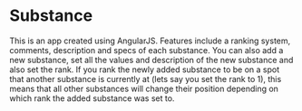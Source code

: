 # Substance

This is an app created using AngularJS. Features include a ranking system, comments, description and specs of each substance. You can also add a new substance, set all the values and description of the new substance and also set the rank. If you rank the newly added substance to be on a spot that another substance is currently at (lets say you set the rank to 1), this means that all other substances will change their position depending on which rank the added substance was set to. 
